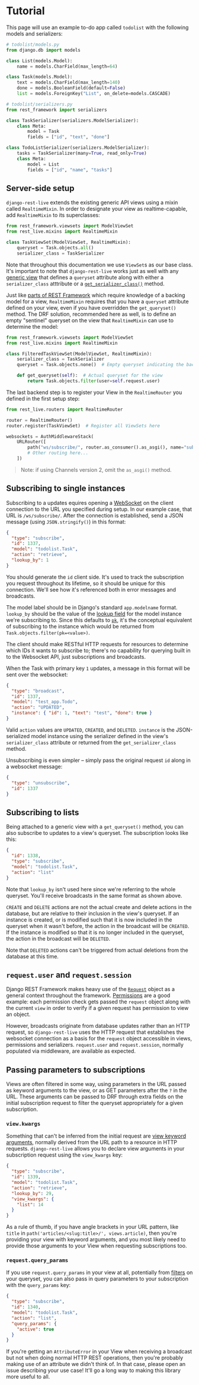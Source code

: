 # Tutorial

This page will use an example to-do app called `todolist` with the following models and serializers:

```python
# todolist/models.py
from django.db import models

class List(models.Model):
    name = models.CharField(max_length=64)

class Task(models.Model):
    text = models.CharField(max_length=140)
    done = models.BooleanField(default=False)
    list = models.ForeignKey("List", on_delete=models.CASCADE)

# todolist/serializers.py
from rest_framework import serializers

class TaskSerializer(serializers.ModelSerializer):
    class Meta:
        model = Task
        fields = ["id", "text", "done"]

class TodoListSerializer(serializers.ModelSerializer):
    tasks = TaskSerializer(many=True, read_only=True)
    class Meta:
        model = List
        fields = ["id", "name", "tasks"]
```

## Server-side setup

`django-rest-live` extends the existing generic API views using a mixin called `RealtimeMixin`. In order to
designate your view as realtime-capable, add `RealtimeMixin` to its superclasses:

```python
from rest_framework.viewsets import ModelViewSet
from rest_live.mixins import RealtimeMixin

class TaskViewSet(ModelViewSet, RealtimeMixin):
    queryset = Task.objects.all()
    serializer_class = TaskSerializer
```

Note that throughout this documentation we use `ViewSet`s as our base class. It's important to note that `django-rest-live`
works just as well with any [generic view](https://www.django-rest-framework.org/api-guide/generic-views/)
that defines a `queryset` attribute along with either a `serializer_class` atttribute or a
[`get_serializer_class()`](https://www.django-rest-framework.org/api-guide/generic-views/#attributes) method.

Just like [parts of REST Framework](https://www.django-rest-framework.org/api-guide/permissions/#using-with-views-that-do-not-include-a-queryset-attribute)
which require knowledge of a backing model for a view, `RealtimeMixin` requires that you have a `queryset` attribute
defined on your view, even if you have overridden the `get_queryset()` method. The DRF solution, recommended here as
well, is to define an empty "sentinel" queryset on the view that `RealtimeMixin` can use to determine the model:

```python
from rest_framework.viewsets import ModelViewSet
from rest_live.mixins import RealtimeMixin

class FilteredTaskViewSet(ModelViewSet, RealtimeMixin):
    serializer_class = TaskSerializer
    queryset = Task.objects.none()  # Empty queryset indicating the backing model for this view

    def get_queryset(self):  # Actual queryset for the view
        return Task.objects.filter(user=self.request.user)
```

The last backend step is to register your View in the `RealtimeRouter` you defined in the first setup step:

```python
from rest_live.routers import RealtimeRouter

router = RealtimeRouter()
router.register(TaskViewSet)  # Register all ViewSets here

websockets = AuthMiddlewareStack(
    URLRouter([
        path("ws/subscribe/", router.as_consumer().as_asgi(), name="subscriptions"),
        # Other routing here...
    ])
```

> Note: if using Channels version 2, omit the `as_asgi()` method.

## Subscribing to single instances

Subscribing to a updates equires opening a [WebSocket](https://developer.mozilla.org/en-US/docs/Web/API/WebSocket)
on the client connection to the URL you specified during setup. In our example case, that URL is `/ws/subscribe/`. After the connection
is established, send a JSON message (using `JSON.stringify()`) in this format:

```json
{
  "type": "subscribe",
  "id": 1337,
  "model": "todolist.Task",
  "action": "retrieve",
  "lookup_by": 1
}
```

You should generate the `id` client side. It's used to track the subscription you request throughout
its lifetime, so it should be unique for this connection. We'll see how it's referenced both in error messages and broadcasts.

The model label should be in Django's standard `app.modelname` format. `lookup_by` should be the value of the
[lookup field](https://www.django-rest-framework.org/api-guide/generic-views/#attributes) for the model instance
we're subscribing to. Since this defaults to [`pk`](https://docs.djangoproject.com/en/3.1/topics/db/queries/#the-pk-lookup-shortcut),
it's the conceptual equivalent of subscribing to the instance which would be returned from
`Task.objects.filter(pk=<value>)`.

The client should make RESTful HTTP requests for resources to determine which IDs it wants to
subscribe to; there's no capability for querying built in to the Websocket API, just subscriptions and broadcasts.

When the Task with primary key `1` updates, a message in this format will be sent over the websocket:

```json
{
  "type": "broadcast",
  "id": 1337,
  "model": "test_app.Todo",
  "action": "UPDATED",
  "instance": { "id": 1, "text": "test", "done": true }
}
```

Valid `action` values are `UPDATED`, `CREATED`, and `DELETED`. `instance` is the JSON-serialized model instance
using the serializer defined in the view's `serializer_class` attribute or returned from the `get_serializer_class`
method.

Unsubscribing is even simpler – simply pass the original request `id` along in a websocket message:

```json
{
  "type": "unsubscribe",
  "id": 1337
}
```

## Subscribing to lists

Being attached to a generic view with a `get_queryset()` method, you can also subscribe to updates to a view's queryset.
The subscription looks like this:

```json
{
  "id": 1338,
  "type": "subscribe",
  "model": "todolist.Task",
  "action": "list"
}
```

Note that `lookup_by` isn't used here since we're referring to the whole queryset. You'll receive broadcasts in the same
format as shown above.

`CREATE` and `DELETE` actions are not the actual create and delete actions in the database, but are relative to their
inclusion in the view's queryset. If an instance is created, or is modified such that it is now included in the queryset
when it wasn't before, the action in the broadcast will be `CREATED`. If the instance is modified so that it is no
longer included in the queryset, the action in the broadcast will be `DELETED`.

Note that `DELETED` actions can't be triggered from actual deletions from the database at this time.

## `request.user` and `request.session`

Django REST Framework makes heavy use of the [`Request`](https://www.django-rest-framework.org/api-guide/requests/)
object as a general context throughout the framework.
[Permissions](https://www.django-rest-framework.org/api-guide/permissions/) are a good example: each permission check
gets passed the `request` object along with the current `view` in order to verify if
a given request has permission to view an object.

However, broadcasts originate from database updates rather than an HTTP request, so
`django-rest-live` uses the HTTP request that establishes the websocket connection as a basis for the `request`
object accessible in views, permissions and serializers. `request.user` and `request.session`, normally populated
via middleware, are available as expected.

## Passing parameters to subscriptions

Views are often filtered in some way, using parameters in the URL
passed as keyword arguments to the view, or as GET parameters after the `?`
in the URL. These arguments can be passed to DRF through extra fields
on the initial subscription request to filter the queryset appropriately
for a given subscription.

### `view.kwargs`

Something that can't be
inferred from the initial request are [view keyword arguments](https://docs.djangoproject.com/en/3.1/ref/urls/#django.urls.path),
normally derived from the URL path to a resource in HTTP requests.
`django-rest-live` allows you to declare view arguments in your subscription request using the `view_kwargs` key:

```json
{
  "type": "subscribe",
  "id": 1339,
  "model": "todolist.Task",
  "action": "retrieve",
  "lookup_by": 29,
  "view_kwargs": {
    "list": 14
  }
}
```

As a rule of thumb, if you have angle brackets in your URL pattern, like `title` in
`path('articles/<slug:title>/', views.article)`, then you're providing your view with
keyword arguments, and you most likely need to provide those arguments to your View when requesting subscriptions too.

### `request.query_params`

If you use `request.query_params` in your view at all, potentially from
[filters](https://www.django-rest-framework.org/api-guide/filtering/#filtering-against-query-parameters) on your queryset,
you can also pass in query parameters to your subscription with the `query_params` key:

```json
{
  "type": "subscribe",
  "id": 1340,
  "model": "todolist.Task",
  "action": "list",
  "query_params": {
    "active": true
  }
}
```

If you're getting an `AttributeError` in your View when receiving a broadcast but not when doing normal HTTP REST
operations, then you're probably making use of an attribute we didn't think of. In that case,
please open an issue describing your use case! It'll go a long way to making this library more useful to all.
